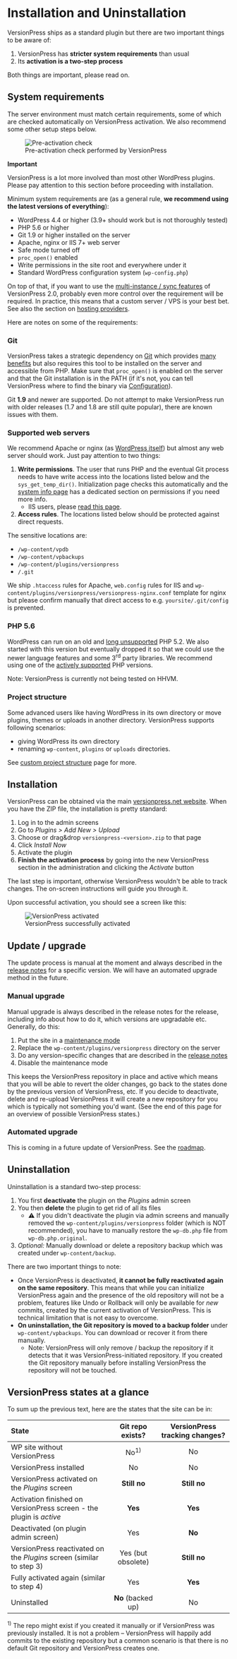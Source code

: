 # Installation and Uninstallation

VersionPress ships as a standard plugin but there are two important things to be aware of:

1. VersionPress has **stricter system requirements** than usual
2. Its **activation is a two-step process**

Both things are important, please read on.


## System requirements

The server environment must match certain requirements, some of which are checked automatically on VersionPress activation. We also recommend some other setup steps below.

<figure style="width: 80%;">
  <img src="../../media/requirements-checker.png" alt="Pre-activation check" /> 
  <figcaption>Pre-activation check performed by VersionPress</figcaption>
</figure>

<div class="important">
  <strong>Important</strong>
  <p>VersionPress is a lot more involved than most other WordPress plugins. Please pay attention to this section before proceeding with installation.</p> 
</div>

Minimum system requirements are (as a general rule, **we recommend using the latest versions of everything**):

 - WordPress 4.4 or higher (3.9+ should work but is not thoroughly tested)
 - PHP 5.6 or higher
 - Git 1.9 or higher installed on the server
 - Apache, nginx or IIS 7+ web server
 - Safe mode turned off
 - `proc_open()` enabled
 - Write permissions in the site root and everywhere under it
 - Standard WordPress configuration system (`wp-config.php`)

On top of that, if you want to use the [multi-instance / sync features](../sync) of VersionPress 2.0, probably even more control over the requirement will be required. In practice, this means that a custom server / VPS is your best bet. See also the section on [hosting providers](../integrations/hosts).

Here are notes on some of the requirements:


### Git

VersionPress takes a strategic dependency on [Git](http://git-scm.com/) which provides [many benefits](../feature-focus/git) but also requires this tool to be installed on the server and accessible from PHP. Make sure that `proc_open()` is enabled on the server and that the Git installation is in the PATH (if it's not, you can tell VersionPress where to find the binary via [Configuration](./configuration)).

Git **1.9** and newer are supported. Do not attempt to make VersionPress run with older releases (1.7 and 1.8 are still quite popular), there are known issues with them.


### Supported web servers

We recommend Apache or nginx (as [WordPress itself](https://wordpress.org/about/requirements/)) but almost any web server should work. Just pay attention to two things:

 1. **Write permissions**. The user that runs PHP and the eventual Git process needs to have write access into the locations listed below and the `sys_get_temp_dir()`. Initialization page checks this automatically and the [system info page](../troubleshooting/system-info-page) has a dedicated section on permissions if you need more info.
     - IIS users, please [read this page](../troubleshooting/iis).
 2. **Access rules**. The locations listed below should be protected against direct requests.

The sensitive locations are:

 - `/wp-content/vpdb`
 - `/wp-content/vpbackups`
 - `/wp-content/plugins/versionpress`
 - `/.git`

We ship `.htaccess` rules for Apache, `web.config` rules for IIS and `wp-content/plugins/versionpress/versionpress-nginx.conf` template for nginx but please confirm manually that direct access to e.g. `yoursite/.git/config` is prevented.


### PHP 5.6

WordPress can run on an old and [long unsupported](http://php.net/eol.php) PHP 5.2. We also started with this version but eventually dropped it so that we could use the newer language features and some 3<sup>rd</sup> party libraries. We recommend using one of the [actively supported](http://php.net/supported-versions.php) PHP versions.

Note: VersionPress is currently not being tested on HHVM.


### Project structure

Some advanced users like having WordPress in its own directory or move plugins, themes or uploads in another directory. VersionPress supports following scenarios:

- giving WordPress its own directory
- renaming `wp-content`, `plugins` or `uploads` directories.

See [custom project structure](../feature-focus/custom-project-structure) page for more.

## Installation

VersionPress can be obtained via the main [versionpress.net website](https://versionpress.net/). When you have the ZIP file, the installation is pretty standard:

1. Log in to the admin screens
2. Go to *Plugins > Add New > Upload*
3. Choose or drag&drop `versionpress-<version>.zip` to that page
4. Click *Install Now*
5. Activate the plugin
6. **Finish the activation process** by going into the new VersionPress section in the administration and clicking the *Activate* button

The last step is important, otherwise VersionPress wouldn't be able to track changes. The on-screen instructions will guide you through it.

Upon successful activation, you should see a screen like this:

<figure style="width: 80%;">
  <img src="../../media/successful-activation.png" alt="VersionPress activated" /> 
  <figcaption>VersionPress successfully activated</figcaption>
</figure>


## Update / upgrade

The update process is manual at the moment and always described in the [release notes](../release-notes) for a specific version. We will have an automated upgrade method in the future.

### Manual upgrade

Manual upgrade is always described in the release notes for the release, including info about how to do it, which versions are upgradable etc. Generally, do this:

 1. Put the site in a [maintenance mode](http://www.hongkiat.com/blog/wordpress-maintenance/)
 2. Replace the `wp-content/plugins/versionpress` directory on the server
 3. Do any version-specific changes that are described in the [release notes](../release-notes)
 4. Disable the maintenance mode

This keeps the VersionPress repository in place and active which means that you will be able to revert the older changes, go back to the states done by the previous version of VersionPress, etc. If you decide to deactivate, delete and re-upload VersionPress it will create a new repository for you which is typically not something you'd want. (See the end of this page for an overview of possible VersionPress states.)


### Automated upgrade

This is coming in a future update of VersionPress. See the [roadmap](../release-notes/roadmap).

## Uninstallation

Uninstallation is a standard two-step process:

1. You first **deactivate** the plugin on the *Plugins* admin screen
2. You then **delete** the plugin to get rid of all its files
    - :warning: If you didn't deactivate the plugin via admin screens and manually removed the `wp-content/plugins/versionpress` folder (which is NOT recommended), you have to manually restore the `wp-db.php` file from `wp-db.php.original`.
3. *Optional:* Manually download or delete a repository backup which was created under `wp-content/backup`. 

There are two important things to note:

* Once VersionPress is deactivated, **it cannot be fully reactivated again on the same repository**. This means that while you can initialize VersionPress again and the presence of the old repository will not be a problem, features like Undo or Rollback will only be available for *new* commits, created by the current activation of VersionPress. This is technical limitation that is not easy to overcome.
* **On uninstallation, the Git repository is moved to a backup folder** under `wp-content/vpbackups`. You can download or recover it from there manually.
    * Note: VersionPress will only remove / backup the repository if it detects that it was VersionPress-initiated repository. If you created the Git repository manually before installing VersionPress the repository will not be touched.  


## VersionPress states at a glance

To sum up the previous text, here are the states that the site can be in:

| State | Git repo exists? | VersionPress tracking changes? |
| :------------- | :-----: | :-----: |
| WP site without VersionPress | No<sup>1)</sup> | No |
| VersionPress installed  | No | No |
| VersionPress activated on the *Plugins* screen | **Still no** | **Still no** |
| Activation finished on VersionPress screen - the plugin is *active* | **Yes** | **Yes** |
| Deactivated (on plugin admin screen) | Yes | **No** |
| VersionPress reactivated on the *Plugins* screen (similar to step 3) | Yes (but obsolete) | **Still no** |
| Fully activated again (similar to step 4) | Yes | **Yes** |
| Uninstalled | **No** (backed up) | No |
 
<sup>1)</sup> The repo might exist if you created it manually or if VersionPress was previously installed. It is not a problem – VersionPress will happily add commits to the existing repository but a common scenario is that there is no default Git repository and VersionPress creates one.


